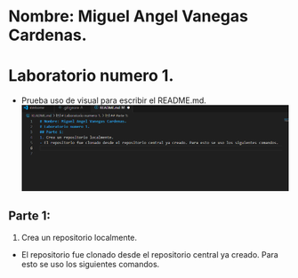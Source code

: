 # Nombre: Miguel Angel Vanegas Cardenas.
# Laboratorio numero 1.
- Prueba uso de visual para escribir el README.md.
![alt text](images/imagenMD.png)
## Parte 1:
1. Crea un repositorio localmente.
- El repositorio fue clonado desde el repositorio central ya creado. Para esto se uso los siguientes comandos.

